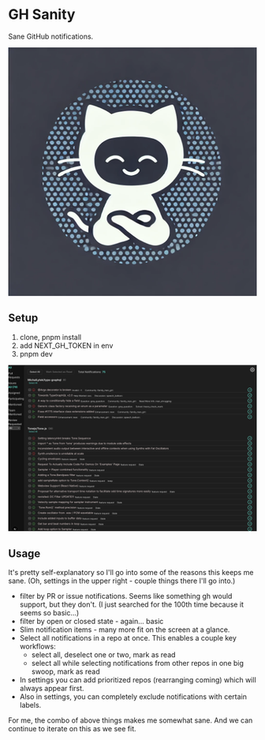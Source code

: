 # GH Sanity

Sane GitHub notifications.

![gh sanity logo](gh_sanity_logo.png)

## Setup

1. clone, pnpm install
2. add NEXT_GH_TOKEN in env 
3. pnpm dev

![GH Sanity Screenshot](gh_sanity.png)
## Usage

It's pretty self-explanatory so I'll go into some of the reasons this keeps me sane. (Oh, settings in the upper right - couple things there I'll go into.)

- filter by PR or issue notifications. Seems like something gh would support, but they don't. (I just searched for the 100th time because it seems so basic...)
- filter by open or closed state - again... basic
- Slim notification items - many more fit on the screen at a glance. 
- Select all notifications in a repo at once. This enables a couple key workflows:
    - select all, deselect one or two, mark as read
    - select all while selecting notifications from other repos in one big swoop, mark as read
- In settings you can add prioritized repos (rearranging coming) which will always appear first.
- Also in settings, you can completely exclude notifications with certain labels.

For me, the combo of above things makes me somewhat sane. And we can continue to iterate on this as we see fit.